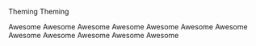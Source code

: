 <stellar-tag color="base5">Theming</stellar-tag>
<stellar-tag color="complement5">Theming</stellar-tag>

<stellar-tag color="red5">Awesome</stellar-tag>
<stellar-tag color="orange5">Awesome</stellar-tag>
<stellar-tag color="yellow5">Awesome</stellar-tag>
<stellar-tag color="lime5">Awesome</stellar-tag>
<stellar-tag color="green5">Awesome</stellar-tag>
<stellar-tag color="cyan5">Awesome</stellar-tag>
<stellar-tag color="blue5">Awesome</stellar-tag>
<stellar-tag color="indigo5">Awesome</stellar-tag>
<stellar-tag color="violet5">Awesome</stellar-tag>
<stellar-tag color="fuchsia5">Awesome</stellar-tag>
<stellar-tag color="pink5">Awesome</stellar-tag>
<stellar-tag color="gray5">Awesome</stellar-tag>
